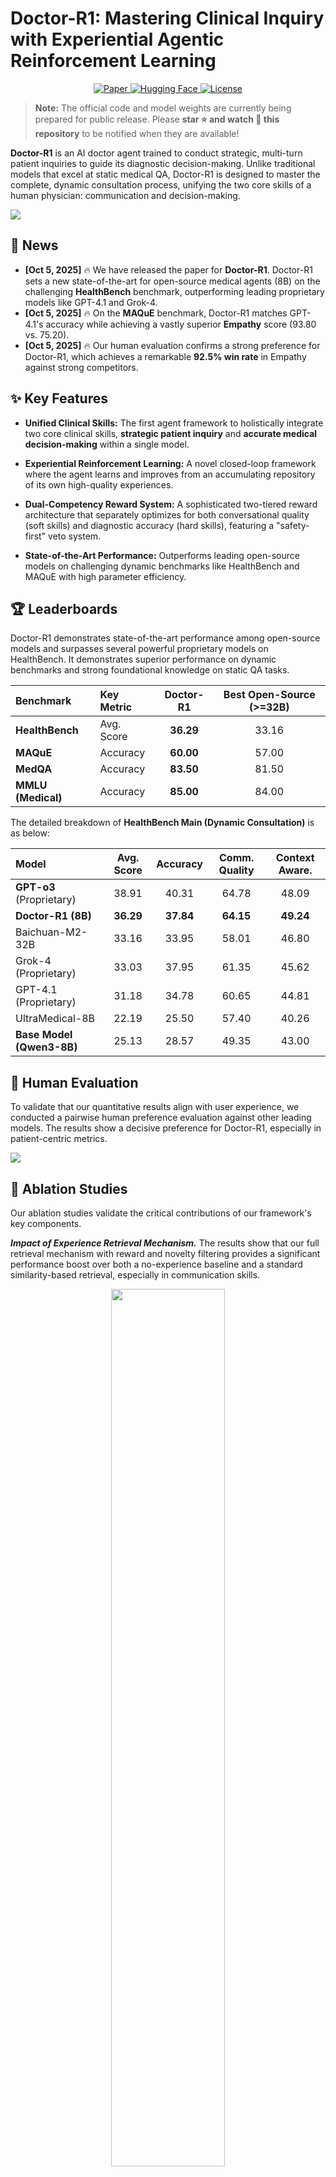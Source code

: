 # Doctor-R1: Mastering Clinical Inquiry with Experiential Agentic Reinforcement Learning

<p align="center">
  <a href="https://arxiv.org/abs/2510.04284">
    <img src="https://img.shields.io/badge/Paper-arXiv:2510.04284-b31b1b.svg" alt="Paper">
  </a>
  <a href="https://huggingface.co/Doctor-R1">
    <img src="https://img.shields.io/badge/%F0%9F%A4%97%20Model-Coming_Soon-yellow.svg" alt="Hugging Face">
  </a>
  <a href="https://github.com/thu-unicorn/Doctor-R1/blob/main/LICENSE">
    <img src="https://img.shields.io/badge/License-MIT-green.svg" alt="License">
  </a>
</p>

> **Note:** The official code and model weights are currently being prepared for public release. Please **star ⭐ and watch 👀 this repository** to be notified when they are available!

**Doctor-R1** is an AI doctor agent trained to conduct strategic, multi-turn patient inquiries to guide its diagnostic decision-making. Unlike traditional models that excel at static medical QA, Doctor-R1 is designed to master the complete, dynamic consultation process, unifying the two core skills of a human physician: communication and decision-making.

![](assets/methodology.jpg)



## 📰 News

* **[Oct 5, 2025]** 🔥 We have released the paper for **Doctor-R1**. Doctor-R1 sets a new state-of-the-art for open-source medical agents (8B) on the challenging **HealthBench** benchmark, outperforming leading proprietary models like GPT-4.1 and Grok-4.
* **[Oct 5, 2025]** 🔥 On the **MAQuE** benchmark, Doctor-R1 matches GPT-4.1's accuracy while achieving a vastly superior **Empathy** score (93.80 vs. 75.20).
* **[Oct 5, 2025]** 🔥 Our human evaluation confirms a strong preference for Doctor-R1, which achieves a remarkable **92.5% win rate** in Empathy against strong competitors.

## ✨ Key Features

* **Unified Clinical Skills:** The first agent framework to holistically integrate two core clinical skills, **strategic patient inquiry** and **accurate medical decision-making** within a single model.

* **Experiential Reinforcement Learning:** A novel closed-loop framework where the agent learns and improves from an accumulating repository of its own high-quality experiences.

* **Dual-Competency Reward System:** A sophisticated two-tiered reward architecture that separately optimizes for both conversational quality (soft skills) and diagnostic accuracy (hard skills), featuring a "safety-first" veto system.

* **State-of-the-Art Performance:** Outperforms leading open-source models on challenging dynamic benchmarks like HealthBench and MAQuE with high parameter efficiency.

  

## 🏆 Leaderboards

Doctor-R1 demonstrates state-of-the-art performance among open-source models and surpasses several powerful proprietary models on HealthBench. It demonstrates superior performance on dynamic benchmarks and strong foundational knowledge on static QA tasks.

| Benchmark          | Key Metric | Doctor-R1 | Best Open-Source (>=32B) |
| :----------------- | :--------- | :-------: | :----------------------: |
| **HealthBench**    | Avg. Score | **36.29** |          33.16           |
| **MAQuE**          | Accuracy   | **60.00** |          57.00           |
| **MedQA**          | Accuracy   | **83.50** |          81.50           |
| **MMLU (Medical)** | Accuracy   | **85.00** |          84.00           |

The detailed breakdown of **HealthBench Main (Dynamic Consultation)** is as below:

| Model                     | Avg. Score | Accuracy  | Comm. Quality | Context Aware. |
| :------------------------ | :--------: | :-------: | :-----------: | :------------: |
| **GPT-o3** (Proprietary)  |   38.91    |   40.31   |     64.78     |     48.09      |
| **Doctor-R1 (8B)**        | **36.29**  | **37.84** |   **64.15**   |   **49.24**    |
| Baichuan-M2-32B           |   33.16    |   33.95   |     58.01     |     46.80      |
| Grok-4 (Proprietary)      |   33.03    |   37.95   |     61.35     |     45.62      |
| GPT-4.1 (Proprietary)     |   31.18    |   34.78   |     60.65     |     44.81      |
| UltraMedical-8B           |   22.19    |   25.50   |     57.40     |     40.26      |
| **Base Model (Qwen3-8B)** |   25.13    |   28.57   |     49.35     |     43.00      |



## 👥 Human Evaluation

To validate that our quantitative results align with user experience, we conducted a pairwise human preference evaluation against other leading models. The results show a decisive preference for Doctor-R1, especially in patient-centric metrics.

![](assets/human.png)



## 🔬 Ablation Studies

Our ablation studies validate the critical contributions of our framework's key components.

***Impact of Experience Retrieval Mechanism.*** The results show that our full retrieval mechanism with reward and novelty filtering provides a significant performance boost over both a no-experience baseline and a standard similarity-based retrieval, especially in communication skills.

<p align="center">
  <img src="assets/radar_exp.jpg" style="width:60%;" />
</p>

***Impact of Patient Agent Scaling.*** We observe a strong, positive correlation between the number of simulated patient interactions during training and the agent's final performance. This validates that our agentic framework effectively learns and improves from a large volume of diverse experiences.

![](assets/patient_scaling.png)



## 🚀 Code and Model Release (Coming Soon!)

We are in the process of cleaning up and packaging the code and model weights for a public release. We plan to make the following assets available in this repository shortly:

-   [ ] The full source code for our **Experiential Agentic Reinforcement Learning** framework.
-   [ ] Training configurations and evaluation scripts to reproduce our key results.
-   [ ] The final **Doctor-R1** model weights, which will be hosted on the Hugging Face Hub.

Thank you for your interest and patience! Please **star ⭐ and watch 👀 this repository** to be notified of the release.



## 📜 Citation

If you find our work useful in your research, please consider citing our paper:

```bibtex
@misc{lai2025doctorr1masteringclinicalinquiry,
      title={Doctor-R1: Mastering Clinical Inquiry with Experiential Agentic Reinforcement Learning}, 
      author={Yunghwei Lai and Kaiming Liu and Ziyue Wang and Weizhi Ma and Yang Liu},
      year={2025},
      eprint={2510.04284},
      archivePrefix={arXiv},
      primaryClass={cs.AI},
      url={https://arxiv.org/abs/2510.04284}, 
}

```





## 💬 Contact & Questions

For collaborations or inquiries, please contact [**laiyunghwei@gmail.com**](mailto:laiyunghwei@gmail.com). You’re also welcome to open an issue or join the discussion in this repository, we value your insights and contributions to **Doctor-R1**.

Stay tuned and join our community as we push the boundaries of intelligent healthcare. Together, let’s make medical AI safer, smarter, and more human. 🤝
